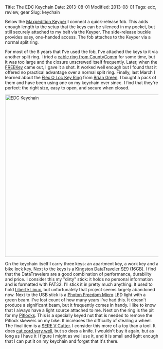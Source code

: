 Title: The EDC Keychain
Date: 2013-08-01
Modified: 2013-08-01
Tags: edc, review, gear
Slug: keychain

Below the [Maxpedition Keyper](/2013/04/8/keyper/) I connect a quick-release fob. This adds enough length to the setup that the keys can be silenced in my pocket, but still securely attached to my belt via the Keyper. The side-release buckle provides easy, one-handed access. The fob attaches to the Keyper via a normal split ring.

For most of the 8 years that I've used the fob, I've attached the keys to it via another split ring. I tried a [cable ring from CountyComm](http://www.countycomm.com/ring.html) for some time, but it was too large and the closure unscrewed itself frequently. Later, when the [FREEKey](http://freekeyusa.com/) came out, I gave it a shot. It worked well enough but I found that it offered no practical advantage over a normal split ring. Finally, last March I learned about the [Flex O Loc Key Ring](http://www.etsy.com/listing/58371877/super-strong-flex-o-loc-key-rings) from [Brian Green](http://briangreen.net/2013/03/the-amazing-flex-o-loc-key-ring.html). I bought a pack of them and have been using one on my keychain ever since. I find that they're perfect: the right size, easy to open, and secure when closed.

<a href="http://www.flickr.com/photos/pigmonkey/9414414261/" title="EDC Keychain by Pig Monkey, on Flickr"><img src="http://farm6.staticflickr.com/5442/9414414261_e7ba83986d_c.jpg" width="800" height="534" alt="EDC Keychain"></a>

On the keychain itself I carry three keys: an apartment key, a work key and a bike lock key. Next to the keys is a [Kingston DataTraveler SE9](http://www.amazon.com/dp/B006W8U2WU) (16GB). I find that the DataTravelers are a good combination of performance, durability and price. I consider this my "dirty" stick: it holds no personal information and is formatted with FAT32. I'll stick it in pretty much anything. It used to hold [Libert&eacute; Linux](http://dee.su/liberte), but unfortunately that project seems largely abandoned now. Next to the USB stick is a [Photon Freedom Micro](http://www.photonlight.com/led-flashlights/photon-freedom-micro-led-keychain-flashlight/) LED light with a green beam. I've lost count of how many years I've had this. It doesn't produce a significant beam, but it frequently comes in handy. I like to know that I always have a light source attached to me. Next on the ring is the pit for my [Pitlocks](http://www.peterwhitecycles.com/pitlock.asp). This is a specially keyed nut that is needed to remove the Pitlock skewers on my bike. It increases the difficulty of stealing a wheel. The final item is a [SERE V Cutter](http://www.oscardelta.co.uk/v_cutter.html). I consider this more of a toy than a tool. It does [cut cord very well](http://www.youtube.com/watch?v=YfOY5bM9QT8), but so does a knife. I wouldn't buy it again, but as long as I have it I figure I might as well use it, and it is small and light enough that I can put it on my keychain and forget that it's there.
